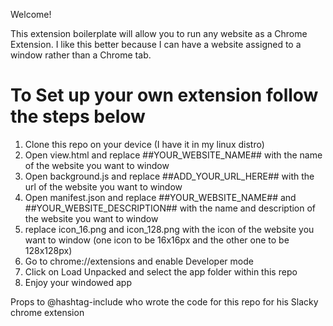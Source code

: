Welcome!

This extension boilerplate will allow you to run any website as a Chrome Extension. I like this better because I can have a website assigned to a window rather than a Chrome tab.

To Set up your own extension follow the steps below
======

1. Clone this repo on your device (I have it in my linux distro)
1. Open view.html and replace ##YOUR_WEBSITE_NAME## with the name of the website you want to window
2. Open background.js and replace ##ADD_YOUR_URL_HERE## with the url of the website you want to window
3. Open manifest.json and replace ##YOUR_WEBSITE_NAME## and ##YOUR_WEBSITE_DESCRIPTION## with the name and description of the website you want to window
4. replace icon_16.png and icon_128.png with the icon of the website you want to window (one icon to be 16x16px and the other one to be 128x128px)
5. Go to chrome://extensions and enable Developer mode
6. Click on Load Unpacked and select the app folder within this repo
7. Enjoy your windowed app

Props to @hashtag-include who wrote the code for this repo for his Slacky chrome extension